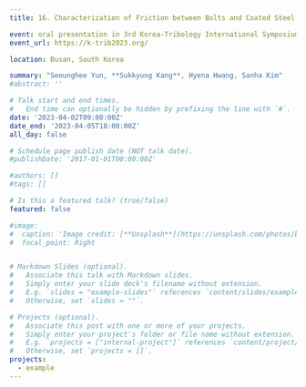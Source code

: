 ```yaml
---
title: 16. Characterization of Friction between Bolts and Coated Steel Plates

event: oral presentation in 3rd Korea-Tribology International Symposium
event_url: https://k-trib2023.org/

location: Busan, South Korea

summary: "Seounghee Yun, **Sukkyung Kang**, Hyena Hwang, Sanha Kim"
#abstract: ''

# Talk start and end times.
#   End time can optionally be hidden by prefixing the line with `#`.
date: '2023-04-02T09:00:00Z'
date_end: '2023-04-05T18:00:00Z'
all_day: false

# Schedule page publish date (NOT talk date).
#publishDate: '2017-01-01T00:00:00Z'

#authors: []
#tags: []

# Is this a featured talk? (true/false)
featured: false

#image:
#  caption: 'Image credit: [**Unsplash**](https://unsplash.com/photos/bzdhc5b3Bxs)'
#  focal_point: Right


# Markdown Slides (optional).
#   Associate this talk with Markdown slides.
#   Simply enter your slide deck's filename without extension.
#   E.g. `slides = "example-slides"` references `content/slides/example-slides.md`.
#   Otherwise, set `slides = ""`.

# Projects (optional).
#   Associate this post with one or more of your projects.
#   Simply enter your project's folder or file name without extension.
#   E.g. `projects = ["internal-project"]` references `content/project/deep-learning/index.md`.
#   Otherwise, set `projects = []`.
projects:
  - example
---
```


